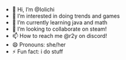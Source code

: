 - 👋 Hi, I’m @Iolichi
- 👀 I’m interested in doing trends and games
- 🌱 I’m currently learning java and math
- 💞️ I’m looking to collaborate on steam!
- 📫 How to reach me @r2y on discord!
- 😄 Pronouns: she/her
- ⚡ Fun fact: i do stuff

<!---
Iolichi/Iolichi is a ✨ special ✨ repository because its `README.md` (this file) appears on your GitHub profile.
You can click the Preview link to take a look at your changes.
--->
